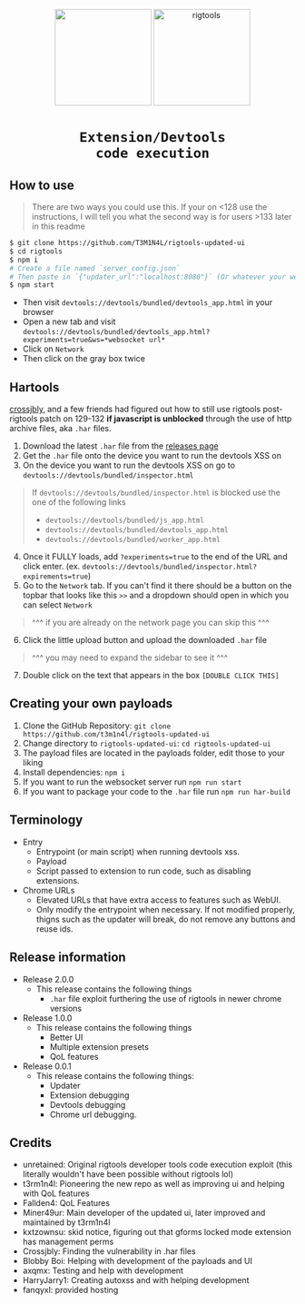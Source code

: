 <p align=center><img src="https://raw.githubusercontent.com/T3M1N4L/rigtools-updated-ui/refs/heads/main/rigtools-bounce.gif" height="170vh"/> <img alt="rigtools" src="https://github.com/user-attachments/assets/f491a85e-9fd7-4fe4-979f-1fa70a1b630e"  PRAHITS RIGTOOOLS height="170vh"></p>

# <p align=center><code>Extension/Devtools code execution</code></p> 
## How to use

> There are two ways you could use this. If your on <128 use the instructions, I will tell you what the second way is for users >133 later in this readme
```sh
$ git clone https://github.com/T3M1N4L/rigtools-updated-ui 
$ cd rigtools
$ npm i
# Create a file named `server_config.json`
# Then paste in `{"updater_url":"localhost:8080"}` (Or whatever your websocket URL is)
$ npm start
```
- Then visit `devtools://devtools/bundled/devtools_app.html` in your browser
- Open a new tab and visit `devtools://devtools/bundled/devtools_app.html?experiments=true&ws=*websocket url*`
- Click on `Network`
- Then click on the gray box twice

## Hartools
[crossjbly](https://github.com/crossjbly/), and a few friends had figured out how to still use rigtools post-rigtools patch on 129-132 **if javascript is unblocked** through the use of http archive files, aka `.har` files. 
1. Download the latest `.har` file from the [releases page](https://github.com/t3m1n4l/rigtools-updated-ui/releases/latest/)
2. Get the `.har` file onto the device you want to run the devtools XSS on
3. On the device you want to run the devtools XSS on go to `devtools://devtools/bundled/inspector.html`
> If `devtools://devtools/bundled/inspector.html` is blocked use the one of the following links
> * `devtools://devtools/bundled/js_app.html`
> * `devtools://devtools/bundled/devtools_app.html`
> * `devtools://devtools/bundled/worker_app.html`
4. Once it FULLY loads, add `?experiments=true` to the end of the URL and click enter. (ex. `devtools://devtools/bundled/inspector.html?expirements=true`)
5. Go to the `Network` tab. If you can't find it there should be a button on the topbar that looks like this `>>` and a dropdown should open in which you can select `Network`
> ^^^ if you are already on the network page you can skip this ^^^
6. Click the little upload button and upload the downloaded `.har` file
> ^^^ you may need to expand the sidebar to see it ^^^
7. Double click on the text that appears in the box `[DOUBLE CLICK THIS]`

## Creating your own payloads
1. Clone the GitHub Repository: `git clone https://github.com/t3m1n4l/rigtools-updated-ui`
2. Change directory to `rigtools-updated-ui`: `cd rigtools-updated-ui`
3. The payload files are located in the payloads folder, edit those to your liking
4. Install dependencies: `npm i`
5. If you want to run the websocket server run `npm run start`
6. If you want to package your code to the `.har` file run `npm run har-build`

## Terminology
- Entry
  - Entrypoint (or main script) when running devtools xss.
  - Payload
  - Script passed to extension to run code, such as disabling extensions.
- Chrome URLs
  - Elevated URLs that have extra access to features such as WebUI.
  - Only modify the entrypoint when necessary. If not modified properly, thigns such as the updater will break, do not remove any buttons and reuse ids.

## Release information
- Release 2.0.0
  - This release contains the following things
    - `.har` file exploit furthering the use of rigtools in newer chrome versions
- Release 1.0.0
  - This release contains the following things
    - Better UI
    - Multiple extension presets
    - QoL features
- Release 0.0.1
  - This release contains the following things:
    - Updater
    - Extension debugging
    - Devtools debugging
    - Chrome url debugging.

## Credits
  - unretained: Original rigtools developer tools code execution exploit (this literally wouldn't have been possible without rigtools lol)
  - t3rm1n4l: Pioneering the new repo as well as improving ui and helping with QoL features 
  - Fallden4: QoL Features
  - Miner49ur: Main developer of the updated ui, later improved and maintained by t3rm1n4l
  - kxtzownsu: skid notice, figuring out that gforms locked mode extension has management perms
  - Crossjbly: Finding the vulnerability in .har files
  - Blobby Boi: Helping with development of the payloads and UI
  - axqmx: Testing and help with development
  - HarryJarry1: Creating autoxss and with helping development
  - fanqyxl: provided hosting
